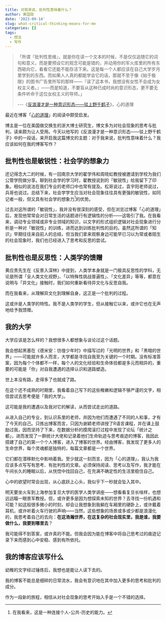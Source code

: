 ```yaml
---
title: 对我来说，批判性意味着什么？
author: 黄国政
date: '2023-09-14'
slug: what-critical-thinking-means-for-me
categories: []
tags:
  - 想法
  - 写作
---
```


> 「所谓『批判性思维』，就是你在读一个文本的时候，不是仅仅追随它的词句和意义，而是要预设它的观念可能是错的，并动用你的军火库里的所有东西砸向它，看看它还能不能存活下来。这是每一个人都应该在自己大学岁月里学到的东西。而如果人人真的都能学会它的话，那就不至于像《始于极限》的图书广告里所写的那样——『读了这本书，我想没有女性不会成为女权主义者。』——而是知道，不要盲从这种已成时尚的意识形态，更不要无条件听命于这位女权主义的导师。」
>
> ---《[反浪漫才是一种意识形态——驳上野千鹤子](https://stephenleng.com/anti-romantic-ideology/)》，心的道理

<!--more-->

最近在博客「[心的道理](https://stephenleng.com/cn/)」的阅读中颇受启发。

博主是一位在美国做交换生的浙大博士研究生，博文多为对社会现象的思考与批判，读来颇为让人受用。今天以他写的《反浪漫才是一种意识形态——驳上野千鹤子》中的一段话，来开启我这篇博文的主题：对于我来说，批判性意味着什么？我应该如何在我的博客写作？

## 批判性也是敏锐性：社会学的想象力

还记得念大二的时候，有一回南京大学的翟学伟和周晓虹教授被邀请到学校为我们公管学院做分享。聊到社会学的学习时，翟教授说到的「敏锐性」给我留下了印象。相似的说法在我们专业的老师口中也常有提及。松哥说过，袁宇阳老师说过，兵哥也说过。总结下来，社会学学生应当对社会现象往往具有更强的敏锐性，如同记者一般，但又具有社会学的想象力[^e1]的优势。

[^e1]: 在我看来，这是一种连接个人-公共-历史的能力。

过去对这所谓的「敏锐性」，我并没有很深刻的感受，但在浏览过博客「心的道理」后，发现他常常会对日常生活的话题进行有逻辑性的分析——这吸引了我。在我看来，调动专业领域或非专业领域的知识，以文字的形式组织逻辑对社会现象进行分析是一种对「敏锐性」的训练，进而达到训练批判性的目的。虽然这所谓的「知识」早期往往来自前人的总结，但当我们拿来观察身边可能早已习以为常或者陌生的社会现象时，我们也已经进入了思考和反思的尝试。

## 批判性也是反思性：人类学的馈赠

黄应贵先生在《反景入深林》中提到，人类学本身就是一门极具反思性的学科，无论是所谓「全人类文化视野」、「以特殊性挑战普遍性」、「文化差异」等等，都意在说明与「异文化」接触时，我们如何重新看待异文化与反思自我。

而在我看来，从理解异文化到理解自身，这正是一个批判的过程。

这或许是人类学的特性。我不是人类学的学生，但从接触它以来，或许它也在无声地给予我馈赠。

## 我的大学

大学应该是怎么样的？我想很多人都想象与谈论过这个话题。

我会想起黑塞在《德米安：彷徨少年时》中描写过的「光明的世界」和「黑暗的世界」——可能就许多人而言，大学都是寻找自我至为关键的一个时期。没有标准答案，因为每个个体都不一样，每个人的文化经验和生命体验都是多元而相异的，重要的可能是「你」对自我遭遇的选择认识和道路塑造。

世上本没有路，走得多了也就成了路。

在这个还不成熟的时期里，我看着自己写下的这些稚嫩和逻辑不够严谨的文字，相信尝试去思考便是「我的大学」。

这可能是我的遭遇以及我对它的解读，从而尝试走出的道路。

从进入自己的专业，到认识系里的老师，并因为他们而遭遇了不同的人和事，才有了今天的自己。只拣出博客而言，只因为谢颖老师讲授了R语言课程，并在课上鼓励过我，因而坚持了下来，在数据分析的摸爬滚打过程中发现了论坛「统计之都」，进而发现了一群统计大佬和记录着他们生命轨迹与思考痕迹的博客，我因此搭建了自己的第一个个人博客，进入了博客的世界。经由博客，我发现了更多人的生命世界，每个灵魂都是独特的，每篇文章都是一个世界。

它们都在潜移默化中影响着我。至少就这一刻而言，因为「心的道理」，我认为我应该多点写写有思考、有批判性的文章。必须保持阅读、思考以及写作，我才能在午间长久的睡眠以后，从恍惚中找回自己，在充满不确定性的生活里稳住自己。

心中的欲望时常会出现，从心底跃上心头，我似乎下一秒就会坠入其中。

明天要坐火车到上海参加复旦大学的医学人类学讲座——想看看复旦长啥样，也想远远瞄一眼景军教授。但，或许更多是因为想探索未知的世界？去寻找一份机遇和可能？如这般很多微小的时刻，却会让我想象到我躺在车厢里的硬卧上，或许戴着耳机，或许听着火车行驶的声响——当然，这些想象的场景或多或少都是浪漫化的，我思考着自己的去向：**在这浩瀚世界，在这复杂的社会现实里，我是谁，我要做什么，我要到哪里去**？

我可能得不到答案，或许真的不能。但我会因为能在博客中将自己思考过的痕迹记录下来而感到心中安稳、感到有所依托。

## 我的博客应该写什么

幼稚的文字经过锤炼后，我想也是能让人读下去的。

我的博客不能总是细碎的日常流水，我会有意识地在其中加入更多的思考和批判的成分。

作为一段新的旅程，相信从对社会现象的思考开始入手是一个不错的选择。